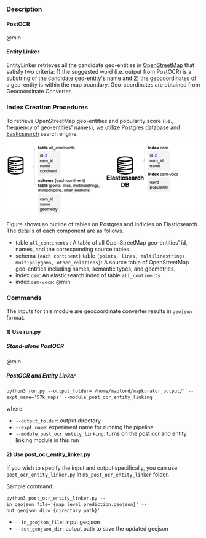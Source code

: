 ### Description
#### PostOCR
@min 

#### Entity Linker
EntityLinker retrieves all the candidate geo-entities in [OpenStreetMap](https://www.openstreetmap.org/) that satisfy two criteria: 1) the suggested word (i.e. output from PostOCR) is a substring of the candidate geo-entity's name and 2) the geocoordinates of a geo-entity is within the map boundary. Geo-coordinates are obtained from Geocoordinate Converter.

### Index Creation Procedures

To retrieve OpenStreetMap geo-entities and popularity score (i.e., frequency of geo-entities' names), we utilize [Postgres](https://www.postgresql.org/) database and [Easticsearch](https://www.elastic.co/elasticsearch/) search engine.

<img width="800px" src="_media/databases.jpg"></br>

Figure shows an outline of tables on Postgres and indicies on Elasticsearch. The details of each component are as follows.

* table `all_continents` : A table of all OpenStreetMap geo-entities' id, names, and the corresponding source tables.
* schema `{each continent}` table `{points, lines, multilinestrings, multipolygons, other_relations}`: A source table of OpenStreetMap geo-entities including names, semantic types, and geometries.
* index `osm`: An elasticsearch index of table `all_continents`
* index `osm-voca`: @min

### Commands
The inputs for this module are geocoordinate converter results in `geojson` format.

#### 1) Use run.py 

##### Stand-alone PostOCR 

@min 

##### PostOCR and Entity Linker
```
python3 run.py --output_folder='/home/maplord/mapkurator_output/' --expt_name='57k_maps' --module_post_ocr_entity_linking
```

where

* `--output_folder`: output directory
* `--expt_name`: experiment name for running the pipeline
* `--module_post_ocr_entity_linking`: turns on the post ocr and entity linking module in this run


#### 2) Use post_ocr_entity_linker.py

If you wish to specify the input and output specifically, you can use `post_ocr_entity_linker.py` in `m5_post_ocr_entity_linker` folder. 

Sample command: 
```
python3 post_ocr_entity_linker.py --in_geojson_file='{map_level_prediction.geojson}' --out_geojson_dir='{directory_path}' 
```

* `--in_geojson_file`: input geojson
* `--out_geojson_dir`: output path to save the updated geojson

